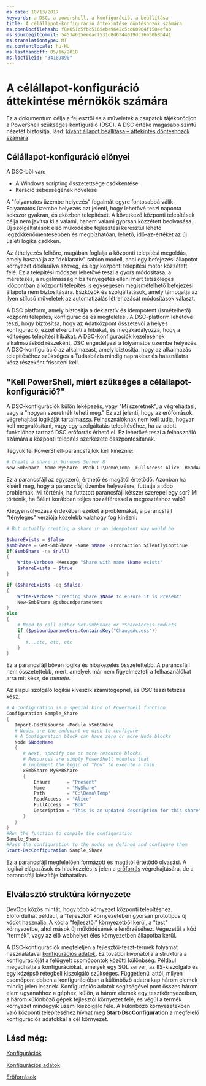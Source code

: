 ```yaml
---
ms.date: 10/13/2017
keywords: a DSC, a powershell, a konfiguráció, a beállítása
title: A célállapot-konfiguráció áttekintése döntéshozók számára
ms.openlocfilehash: f8a851c5fbc5165ebe9642c5cd60964f1584efab
ms.sourcegitcommit: 54534635eedacf531d8d6344019dc16a50b8b441
ms.translationtype: MT
ms.contentlocale: hu-HU
ms.lasthandoff: 05/16/2018
ms.locfileid: "34189890"
---
```

# <a name="desired-state-configuration-overview-for-engineers"></a>A célállapot-konfiguráció áttekintése mérnökök számára

Ez a dokumentum célja a fejlesztői és a műveletek a csapatok tájékozódjon a PowerShell szükséges konfiguráló (DSC).
A DSC értéke magasabb szintű nézetét biztosítja, lásd: [kívánt állapot beállítása – áttekintés döntéshozók számára](decisionMaker.md)

## <a name="benefits-of-desired-state-configuration"></a>Célállapot-konfiguráció előnyei

A DSC-ből van:

- A Windows scripting összetettsége csökkentése
- Iteráció sebességének növelése

A "folyamatos üzembe helyezés" fogalmát egyre fontosabbá válik.
Folyamatos üzembe helyezés azt jelenti, hogy lehetővé teszi naponta sokszor gyakran, és eközben telepítését.
A következő központi telepítések célja nem javítsa ki a valami, hanem valami gyorsan közzétett beolvasása.
Új szolgáltatások első működésbe fejlesztési keresztül lehető legzökkenőmentesebben és megbízhatóan, lehető, idő-az-értéket az új üzleti logika csökken.

Az áthelyezés felhőre, magában foglalja a központi telepítési megoldás, amely használja az "deklaratív" sablon modell, ahol egy befejezési állapotot környezet deklarálva szöveg, és egy központi telepítési motor közzétett felé.
Ez a telepítési módszer lehetővé teszi a gyors módosítása, a méretezés, a rugalmasság hiba fenyegetés elleni mert tetszőleges időpontban a központi telepítés is egységesen megismételhető befejezési állapota nem biztosítására.
Eszközök és szolgáltatások, amely támogatja az ilyen stílusú műveletek az automatizálás létrehozását módosítások választ.

A DSC platform, amely biztosítja a deklaratív és idempotent (ismételhető) központi telepítés, konfigurációs és megfelelési.
A DSC-platform lehetővé teszi, hogy biztosítsa, hogy az Adatközpont összetevői a helyes konfiguráció, ezzel elkerülheti a hibákat, és megakadályozza, hogy a költséges telepítési hibákat.
A DSC-konfigurációk kezelésének alkalmazáskód részeként, DSC engedélyezi a folyamatos üzembe helyezés.
A DSC-konfiguráció az alkalmazást, amely biztosítja, hogy az alkalmazás telepítéséhez szükséges a Tudásbázis mindig naprakész és használatra kész részeként frissíteni kell.

## <a name="i-have-powershell-why-do-i-need-desired-state-configuration"></a>"Kell PowerShell, miért szükséges a célállapot-konfiguráció?"

A DSC-konfigurációk külön leképezés, vagy "Mi szeretnék", a végrehajtási, vagy a "hogyan szeretnék teheti meg."
Ez azt jelenti, hogy az erőforrások végrehajtási logikáját tartalmazza.
Felhasználóknak nem kell tudja, hogyan kell megvalósítani, vagy egy szolgáltatás telepítéséhez, ha az adott funkcióhoz tartozó DSC erőforrás érhető el.
Ez lehetővé teszi a felhasználó számára a központi telepítés szerkezete összpontosítanak.

Tegyük fel PowerShell-parancsfájlok kell kinéznie:
```powershell
# Create a share in Windows Server 8
New-SmbShare -Name MyShare -Path C:\Demo\Temp -FullAccess Alice -ReadAccess Bob
```
Ez a parancsfájl az egyszerű, érthető és magától értetődő.
Azonban ha kísérli meg, hogy a parancsfájl üzembe helyezésre, futtatja a több problémák.
Mi történik, ha futtatott parancsfájl kétszer szerepel egy sor?
Mi történik, ha Bálint korábban teljes hozzáféréssel a megosztáshoz való?

Kiegyensúlyozása érdekében ezeket a problémákat, a parancsfájl "tényleges" verziója közelebb valahogy fog kinézni:
```powershell
# But actually creating a share in an idempotent way would be

$shareExists = $false
$smbShare = Get-SmbShare -Name $Name -ErrorAction SilentlyContinue
if($smbShare -ne $null)
{
    Write-Verbose -Message "Share with name $Name exists"
    $shareExists = $true
}

if ($shareExists -eq $false)
{
    Write-Verbose "Creating share $Name to ensure it is Present"
    New-SmbShare @psboundparameters
}
else
{
    # Need to call either Set-SmbShare or *ShareAccess cmdlets
    if ($psboundparameters.ContainsKey("ChangeAccess"))
    {
       #...etc, etc, etc
    }
}
```

Ez a parancsfájl bőven logika és hibakezelés összetettebb.
A parancsfájl nem összetettebb, mert, amelyek már nem figyelmezteti a felhasználókat arra mit kész, de *menete*.

Az alapul szolgáló logikai kiveszik számítógépnél, és DSC teszi tetszés kész.

```powershell
# A configuration is a special kind of PowerShell function
Configuration Sample_Share
{
   Import-DscResource -Module xSmbShare
   # Nodes are the endpoint we wish to configure
   # A Configuration block can have zero or more Node blocks
   Node $NodeName
   {
      # Next, specify one or more resource blocks
      # Resources are simply PowerShell modules that
      # implement the logic of "how" to execute a task
      xSmbShare MySMBShare
      {
          Ensure      = "Present"
          Name        = "MyShare"
          Path        = "C:\Demo\Temp"
          ReadAccess  = "Alice"
          FullAccess  = "Bob"
          Description = "This is an updated description for this share"
      }
   }
}
#Run the function to compile the configuration
Sample_Share
#Pass the configuration to the nodes we defined and configure them
Start-DscConfiguration Sample_Share
```

Ez a parancsfájl megfelelően formázott és magától értetődő olvasási.
A logikai elágazások és hibakezelés is jelen a [erőforrás](resources.md) végrehajtására, de a parancsfájl készítője láthatatlan.

## <a name="separating-environment-from-structure"></a>Elválasztó struktúra környezete

DevOps közös mintát, hogy több környezet központi telepítéshez.
Előfordulhat például, a "fejlesztői" környezetében gyorsan prototípus új kódot használja.
A kód a "fejlesztői" környezetből kerül, a "test" környezetbe, ahol mások új működésének ellenőrzéséhez.
Végezetül a kód "termék", vagy az élő webhelyet éles környezetben állapotba kerül.

A DSC-konfigurációk megfeleljen a fejlesztői-teszt-termék folyamat használatával [konfigurációs adatok](configData.md).
Ez további kivonatolja a struktúra a konfigurációját a felügyelt csomópontok közötti különbség.
Például megadhatja a konfigurációkat, amelyek egy SQL server, az IIS-kiszolgáló és egy középső rétegbeli kiszolgáló szükséges.
Függetlenül attól, milyen csomópont ebben a konfigurációban a különböző adatra kap három elemek mindig jelen lesznek.
Konfigurációs adatok segítségével pont összes három elem ugyanahhoz a géphez, külön, a három elemek egy tesztkörnyezetben, a három különböző gépek fejlesztői környezet felé, és végül a termék környezet mindegyik üzemi kiszolgáló felé.
A különböző környezetekben való központi telepítéséhez hívhat meg **Start-DscConfiguration** a megfelelő konfigurációs adatokkal a cél környezet.

## <a name="see-also"></a>Lásd még:

[Konfigurációk](configurations.md)

[Konfigurációs adatok](configData.md)

[Erőforrások](resources.md)